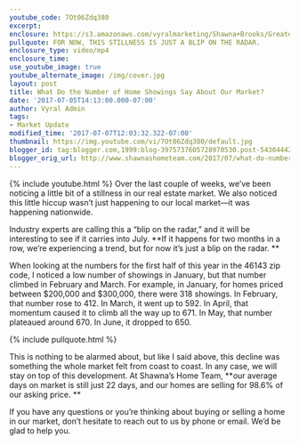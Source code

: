 ```yaml
---
youtube_code: 7Ot06Zdq380
excerpt:
enclosure: https://s3.amazonaws.com/vyralmarketing/Shawna+Brooks/Greater+Indianapolis+Real+Estate-+Your+latest+Indianapolis+market+update.mp4
pullquote: FOR NOW, THIS STILLNESS IS JUST A BLIP ON THE RADAR.
enclosure_type: video/mp4
enclosure_time:
use_youtube_image: true
youtube_alternate_image: /img/cover.jpg
layout: post
title: What Do the Number of Home Showings Say About Our Market?
date: '2017-07-05T14:13:00.000-07:00'
author: Vyral Admin
tags:
- Market Update
modified_time: '2017-07-07T12:03:32.322-07:00'
thumbnail: https://img.youtube.com/vi/7Ot06Zdq380/default.jpg
blogger_id: tag:blogger.com,1999:blog-3975737605728970530.post-5430444265816280370
blogger_orig_url: http://www.shawnashometeam.com/2017/07/what-do-number-of-home-showings-say.html
---
```

{% include youtube.html %}
Over the last couple of weeks, we’ve been noticing a little bit of a stillness in our real estate market. We also noticed this little hiccup wasn’t just happening to our local market—it was happening nationwide.

Industry experts are calling this a “blip on the radar,” and it will be interesting to see if it carries into July. **If it happens for two months in a row, we’re experiencing a trend, but for now it’s just a blip on the radar. **

When looking at the numbers for the first half of this year in the 46143 zip code, I noticed a low number of showings in January, but that number climbed in February and March. For example, in January, for homes priced between $200,000 and $300,000, there were 318 showings. In February, that number rose to 412. In March, it went up to 592. In April, that momentum caused it to climb all the way up to 671. In May, that number plateaued around 670. In June, it dropped to 650.

{% include pullquote.html %}

This is nothing to be alarmed about, but like I said above, this decline was something the whole market felt from coast to coast. In any case, we will stay on top of this development. At Shawna’s Home Team, **our average days on market is still just 22 days, and our homes are selling for 98.6% of our asking price. **

If you have any questions or you’re thinking about buying or selling a home in our market, don’t hesitate to reach out to us by phone or email. We’d be glad to help you.
